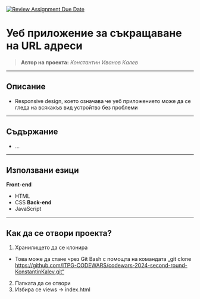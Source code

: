 [![Review Assignment Due Date](https://classroom.github.com/assets/deadline-readme-button-22041afd0340ce965d47ae6ef1cefeee28c7c493a6346c4f15d667ab976d596c.svg)](https://classroom.github.com/a/fULRwKMW)

# Уеб приложение за съкращаване на URL адреси

> **Автор на проекта:** *Константин Иванов Калев*     

---

## Описание
- Responsive design, което означава че уеб приложението може да се гледа на всякакъв вид устройтво без проблеми

---

## Съдържание
- ...

---

## Използвани езици
**Front-end**
- HTML
- CSS
**Back-end**
- JavaScript

---

## Как да се отвори проекта?
1. Хранилището да се клонира
- Това може да стане чрез Git Bash с помощта на командата „git clone https://github.com/ITPG-CODEWARS/codewars-2024-second-round-KonstantinKalev.git“
2. Папката да се отвори
3. Избира се views -> index.html
